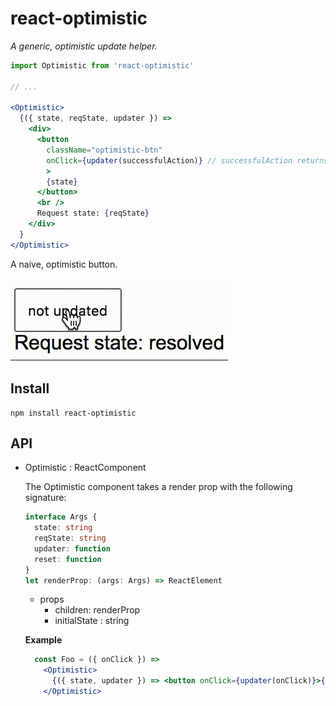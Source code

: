 # react-optimistic

_A generic, optimistic update helper._

```jsx
import Optimistic from 'react-optimistic'

// ...

<Optimistic>
  {({ state, reqState, updater }) =>
    <div>
      <button
        className="optimistic-btn"
        onClick={updater(successfulAction)} // successfulAction returns a Promise
        >
        {state}
      </button>
      <br />
      Request state: {reqState}
    </div>
  }
</Optimistic>
```
A naive, optimistic button.

![naive optimistic button gif](./react-optimistic-naive.gif)

## Install

```
npm install react-optimistic
```

## API

- Optimistic : ReactComponent

  The Optimistic component takes a render prop with the following signature:
  ```typescript
  interface Args {
    state: string
    reqState: string
    updater: function
    reset: function
  }
  let renderProp: (args: Args) => ReactElement
  ```

  - props
    - children: renderProp
    - initialState : string

  **Example**
  ```jsx
    const Foo = ({ onClick }) =>
      <Optimistic>
        {({ state, updater }) => <button onClick={updater(onClick)}>{state}</button>}
      </Optimistic>
  ```
